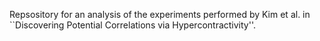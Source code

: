 Repsository for an analysis of the experiments performed by Kim et al. in ``Discovering Potential Correlations via Hypercontractivity''.
